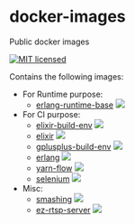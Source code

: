 # docker-images
Public docker images

[![MIT licensed](https://img.shields.io/badge/license-MIT-blue.svg)](https://tldrlegal.com/license/mit-license#summary)

Contains the following images:
* For Runtime purpose:
  * [erlang-runtime-base](erlang-runtime-base/) [![](https://images.microbadger.com/badges/image/easymile/erlang-runtime-base.svg)](https://microbadger.com/images/easymile/erlang-runtime-base "Get your own image badge on microbadger.com")
* For CI purpose:
  * [elixir-build-env](elixir-build-env/) [![](https://images.microbadger.com/badges/image/easymile/elixir-build-env.svg)](https://microbadger.com/images/easymile/elixir-build-env "Get your own image badge on microbadger.com")
  * [elixir](elixir/) [![](https://images.microbadger.com/badges/image/easymile/elixir.svg)](https://microbadger.com/images/easymile/elixir "Get your own image badge on microbadger.com")
  * [gplusplus-build-env](gplusplus-build-env/) [![](https://images.microbadger.com/badges/image/easymile/gplusplus-build-env.svg)](https://microbadger.com/images/easymile/gplusplus-build-env "Get your own image badge on microbadger.com")
  * [erlang](erlang/) [![](https://images.microbadger.com/badges/image/easymile/erlang.svg)](https://microbadger.com/images/easymile/erlang "Get your own image badge on microbadger.com")
  * [yarn-flow](yarn-flow/) [![](https://images.microbadger.com/badges/image/easymile/yarn-flow.svg)](https://microbadger.com/images/easymile/yarn-flow "Get your own image badge on microbadger.com")
  * [selenium](selenium/) [![](https://images.microbadger.com/badges/image/easymile/selenium.svg)](https://microbadger.com/images/easymile/selenium "Get your own image badge on microbadger.com")
* Misc:
  * [smashing](smashing/) [![](https://images.microbadger.com/badges/image/easymile/smashing.svg)](https://microbadger.com/images/easymile/smashing "Get your own image badge on microbadger.com")
  * [ez-rtsp-server](ez-rtsp-server/) [![](https://images.microbadger.com/badges/image/easymile/ez-rtsp-server.svg)](https://microbadger.com/images/easymile/ez-rtsp-server "Get your own image badge on microbadger.com")
